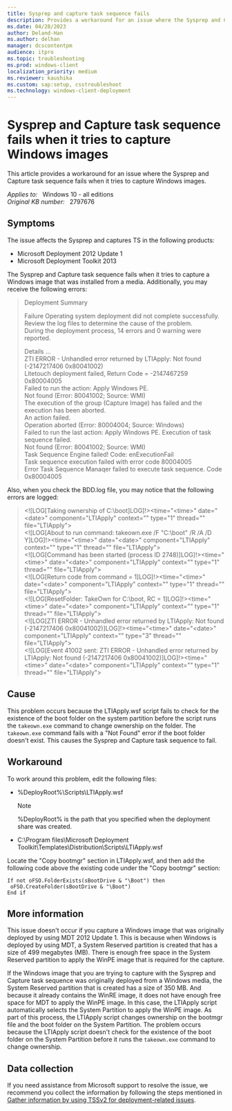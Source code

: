 ```yaml
---
title: Sysprep and capture task sequence fails
description: Provides a workaround for an issue where the Sysprep and Capture task sequence fails when it tries to capture Windows images.
ms.date: 04/28/2023
author: Deland-Han
ms.author: delhan
manager: dcscontentpm
audience: itpro
ms.topic: troubleshooting
ms.prod: windows-client
localization_priority: medium
ms.reviewer: kaushika
ms.custom: sap:setup, csstroubleshoot
ms.technology: windows-client-deployment
---
```

# Sysprep and Capture task sequence fails when it tries to capture Windows images

This article provides a workaround for an issue where the Sysprep and Capture task sequence fails when it tries to capture Windows images.

_Applies to:_ &nbsp; Windows 10 - all editions  
_Original KB number:_ &nbsp; 2797676

## Symptoms

The issue affects the Sysprep and captures TS in the following products:

- Microsoft Deployment 2012 Update 1
- Microsoft Deployment Toolkit 2013

The Sysprep and Capture task sequence fails when it tries to capture a Windows image that was installed from a media. Additionally, you may receive the following errors:

> Deployment Summary
>
> Failure
Operating system deployment did not complete successfully.  
Review the log files to determine the cause of the problem.  
During the deployment process, 14 errors and 0 warning were reported.  
>
> Details ...  
ZTI ERROR - Unhandled error returned by LTIApply: Not found (-2147217406 0x80041002)  
Litetouch deployment failed, Return Code = -2147467259 0x80004005  
Failed to run the action: Apply Windows PE.  
Not found (Error: 80041002; Source: WMI)  
The execution of the group (Capture Image) has failed and the execution has been aborted.  
An action failed.  
Operation aborted (Error: 80004004; Source: Windows)  
Failed to run the last action: Apply Windows PE. Execution of task sequence failed.  
Not found (Error: 80041002; Source: WMI)  
Task Sequence Engine failed! Code: enExecutionFail  
Task sequence execution failed with error code 80004005  
Error Task Sequence Manaqer failed to execute task sequence. Code 0x80004005  

Also, when you check the BDD.log file, you may notice that the following errors are logged:

> <![LOG[Taking ownership of C:\boot]LOG]!><time="\<time>" date="\<date>" component="LTIApply" context="" type="1" thread="" file="LTIApply">  
> <![LOG[About to run command: takeown.exe /F "C:\boot" /R /A /D Y]LOG]!><time="\<time>" date="\<date>" component="LTIApply" context="" type="1" thread="" file="LTIApply">  
> <![LOG[Command has been started (process ID 2748)]LOG]!><time="\<time>" date="\<date>" component="LTIApply" context="" type="1" thread="" file="LTIApply">  
> <![LOG[Return code from command = 1]LOG]!><time="\<time>" date="\<date>" component="LTIApply" context="" type="1" thread="" file="LTIApply">  
> <![LOG[ResetFolder: TakeOwn for C:\boot, RC = 1]LOG]!><time="\<time>" date="\<date>" component="LTIApply" context="" type="1" thread="" file="LTIApply">  
> <![LOG[ZTI ERROR - Unhandled error returned by LTIApply: Not found (-2147217406 0x80041002)]LOG]!><time="\<time>" date="\<date>" component="LTIApply" context="" type="3" thread="" file="LTIApply">  
> <![LOG[Event 41002 sent: ZTI ERROR - Unhandled error returned by LTIApply: Not found (-2147217406 0x80041002)]LOG]!><time="\<time>" date="\<date>" component="LTIApply" context="" type="1" thread="" file="LTIApply">

## Cause

This problem occurs because the LTIApply.wsf script fails to check for the existence of the boot folder on the system partition before the script runs the `takeown.exe` command to change ownership on the folder. The `takeown.exe` command fails with a "Not Found" error if the boot folder doesn't exist. This causes the Sysprep and Capture task sequence to fail.

## Workaround

To work around this problem, edit the following files:  

- %DeployRoot%\Scripts\LTIApply.wsf

    > [!NOTE]
    > %DeployRoot% is the path that you specified when the deployment share was created.

- C:\Program files\Microsoft Deployment Toolkit\Templates\Distribution\Scripts\LTIApply.wsf  

Locate the "Copy bootmgr" section in LTIApply.wsf, and then add the following code above the existing code under the "Copy bootmgr" section:

```vbscript
If not oFSO.FolderExists(sBootDrive & "\Boot") then
 oFSO.CreateFolder(sBootDrive & "\Boot")
End if
```

## More information

This issue doesn't occur if you capture a Windows image that was originally deployed by using MDT 2012 Update 1. This is because when Windows is deployed by using MDT, a System Reserved partition is created that has a size of 499 megabytes (MB). There is enough free space in the System Reserved partition to apply the WinPE image that is required for the capture.

If the Windows image that you are trying to capture with the Sysprep and Capture task sequence was originally deployed from a Windows media, the System Reserved partition that is created has a size of 350 MB. And because it already contains the WinRE image, it does not have enough free space for MDT to apply the WinPE image. In this case, the LTIApply script automatically selects the System Partition to apply the WinPE image. As part of this process, the LTIApply script changes ownership on the bootmgr file and the boot folder on the System Partition. The problem occurs because the LTIApply script doesn't check for the existence of the boot folder on the System Partition before it runs the `takeown.exe` command to change ownership.

## Data collection

If you need assistance from Microsoft support to resolve the issue, we recommend you collect the information by following the steps mentioned in [Gather information by using TSSv2 for deployment-related issues](../windows-troubleshooters/gather-information-using-tssv2-deployment.md).
